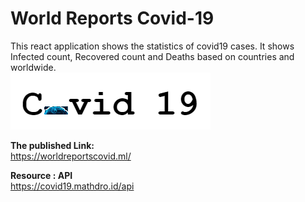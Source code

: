 # World Reports Covid-19

 This react application shows the statistics of covid19 cases. It shows Infected count, Recovered count and Deaths based on countries and  worldwide.    
![](src/images/image.png)

**The published Link:**  
https://worldreportscovid.ml/

**Resource : API**  
https://covid19.mathdro.id/api
